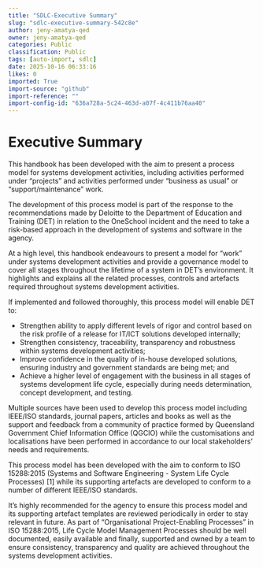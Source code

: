 ```yaml
---
title: "SDLC-Executive Summary"
slug: "sdlc-executive-summary-542c8e"
author: jeny-amatya-qed
owner: jeny-amatya-qed
categories: Public
classification: Public
tags: [auto-import, sdlc]
date: 2025-10-16 06:33:16
likes: 0
imported: True 
import-source: "github"
import-reference: ""
import-config-id: "636a728a-5c24-463d-a07f-4c411b76aa40"
---
```


# Executive Summary

This handbook has been developed with the aim to present a process model for systems development activities, including activities performed under “projects” and activities performed under “business as usual” or “support/maintenance” work.

The development of this process model is part of the response to the recommendations made by Deloitte to the Department of Education and Training (DET) in relation to the OneSchool incident and the need to take a risk-based approach in the development of systems and software in the agency.

At a high level, this handbook endeavours to present a model for “work” under systems development activities and provide a governance model to cover all stages throughout the lifetime of a system in DET’s environment. It highlights and explains all the related processes, controls and artefacts required throughout systems development activities.

If implemented and followed thoroughly, this process model will enable DET to:

- Strengthen ability to apply different levels of rigor and control based on the risk profile of a release for IT/ICT solutions developed internally;
- Strengthen consistency, traceability, transparency and robustness within systems development activities;
- Improve confidence in the quality of in-house developed solutions, ensuring industry and government standards are being met; and
- Achieve a higher level of engagement with the business in all stages of systems development life cycle, especially during needs determination, concept development, and testing.

Multiple sources have been used to develop this process model including IEEE/ISO standards, journal papers, articles and books as well as the support and feedback from a community of practice formed by Queensland Government Chief Information Office (QGCIO) while the customisations and localisations have been performed in accordance to our local stakeholders’ needs and requirements.

This process model has been developed with the aim to conform to ISO 15288:2015 (Systems and Software Engineering - System Life Cycle Processes) [1] while its supporting artefacts are developed to conform to a number of different IEEE/ISO standards.

It’s highly recommended for the agency to ensure this process model and its supporting artefact templates are reviewed periodically in order to stay relevant in future. As part of “Organisational Project-Enabling Processes” in ISO 15288:2015, Life Cycle Model Management Processes should be well documented, easily available and finally, supported and owned by a team to ensure consistency, transparency and quality are achieved throughout the systems development activities.